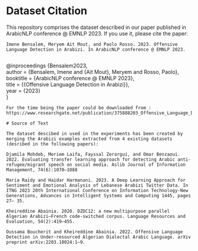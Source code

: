 # Dataset Citation

This repository comprises the dataset described in our paper published in ArabicNLP conference @ EMNLP 2023. If you use it, please cite the paper:
```
Imene Bensalem, Meryem Ait Mout, and Paolo Rosso. 2023. Offensive Language Detection in Arabizi. In ArabicNLP conference @ EMNLP 2023.


```
@inproceedings {Bensalem2023,  
author = {Bensalem, Imene and {Ait Mout}, Meryem and Rosso, Paolo},  
booktitle = {ArabicNLP conference @ EMNLP 2023},  
title = {{Offensive Language Detection in Arabizi}},  
year = {2023}  
}
```
For the time being the paper could be downloaded from : https://www.researchgate.net/publication/375888203_Offensive_Language_Detection_in_Arabizi

# Source of Text

The dataset descibed in used in the experiments has been created by merging the Arabizi examples extracted from 4 existing datasets (desribed in the following papers):

Djamila Mohdeb, Meriem Laifa, Fayssal Zerargui, and Omar Benzaoui. 2022. Evaluating transfer learning approach for detecting Arabic anti-refugee/migrant speech on social media. Aslib Journal of Information Management, 74(6):1070–1088

Maria Raïdy and Haidar Harmanani. 2023. A Deep Learning Approach for Sentiment and Emotional Analysis of Lebanese Arabizi Twitter Data. In ITNG 2023 20th International Conference on Information Technology-New Generations, Advances in Intelligent Systems and Computing 1445, pages 27– 35.

Kheireddine Abainia. 2020. DZDC12: a new multipurpose parallel Algerian Arabizi–French code-switched corpus. Language Resources and Evaluation, 54(2):419–455.

Oussama Boucherit and Kheireddine Abainia. 2022. Offensive Language Detection in Under-resourced Algerian Dialectal Arabic Language. arXiv preprint arXiv:2203.10024:1–9.

